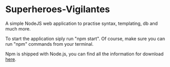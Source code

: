 # Superheroes-Vigilantes
A simple NodeJS web application to practise syntax, templating, db and much more.

To start the application siply run "npm start". 
Of course, make sure you can run "npm" commands from your terminal.

Npm is shipped with Node.js, you can find all the information for download <a href="https://nodejs.org/en/">here</a>.